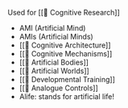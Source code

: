 Used for [[📝 Cognitive Research]]

* AMI (Artificial Mind)
* AMIs (Artificial Minds)
* [[📝 Cognitive Architecture]]
* [[📝 Cognitive Mechanisms]]
* [[📝 Artificial Bodies]]
* [[📝 Artificial Worlds]]
* [[📝 Developmental Training]]
* [[📝 Analogue Controls]]
* Alife: stands for artificial life!